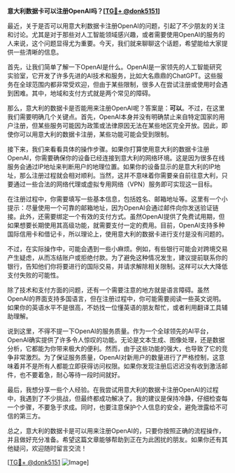 **意大利数据卡可以注册OpenAI吗？[[TG💪+ @donk5151](https://t.me/s/donk5151)]**

最近，关于是否可以用意大利数据卡注册OpenAI的问题，引起了不少朋友的关注和讨论。尤其是对于那些对人工智能领域感兴趣，或者需要使用OpenAI的服务的人来说，这个问题显得尤为重要。今天，我们就来聊聊这个话题，希望能给大家提供一些清晰的信息。

首先，让我们简单了解一下OpenAI是什么。OpenAI是一家领先的人工智能研究实验室，它开发了许多先进的AI技术和服务，比如大名鼎鼎的ChatGPT。这些服务在全球范围内都非常受欢迎，但由于某些限制，很多人在尝试注册或使用时会遇到困难。其中，地域和支付方式就是两个常见的障碍。

那么，意大利的数据卡是否能用来注册OpenAI呢？答案是：**可以**。不过，在这里我们需要明确几个关键点。首先，OpenAI本身并没有明确禁止来自特定国家的用户注册，但某些服务可能因为政策或法律原因无法在某些地区完全开放。因此，即使你可以用意大利的数据卡注册，某些功能可能会受到限制。

接下来，我们来看看具体的操作步骤。如果你打算使用意大利的数据卡注册OpenAI，你需要确保你的设备已经连接到意大利的网络环境。这是因为很多在线服务会通过IP地址来判断用户的地理位置。如果你的设备显示的是意大利的IP地址，那么注册过程就会相对顺利。当然，这并不意味着你需要亲自前往意大利，只要通过一些合法的网络代理或虚拟专用网络（VPN）服务即可实现这一目标。

在注册过程中，你需要填写一些基本信息，包括姓名、邮箱地址等。这里有一个小提示：尽量使用一个可靠的邮箱地址，因为OpenAI会通过邮件向你发送验证链接。此外，还需要绑定一个有效的支付方式。虽然OpenAI提供了免费试用期，但如果想要长期使用其高级功能，就需要支付一定的费用。目前，OpenAI支持多种国际信用卡和借记卡，所以理论上，使用意大利的数据卡进行支付是没有问题的。

不过，在实际操作中，可能会遇到一些小麻烦。例如，有些银行可能会对跨境交易产生疑虑，从而冻结账户或拒绝付款。为了避免这种情况发生，建议提前联系你的银行，告知他们你将要进行的国际交易，并请求解除相关限制。这样可以大大降低支付失败的可能性。

除了技术和支付方面的问题，还有一个需要注意的地方就是语言障碍。虽然OpenAI的界面支持多国语言，但在注册过程中，你可能需要阅读一些英文说明。如果你的英语水平不是很高，不妨找一位懂英语的朋友帮忙，或者利用翻译工具辅助理解。

说到这里，不得不提一下OpenAI的服务质量。作为一个全球领先的AI平台，OpenAI确实提供了许多令人惊叹的功能。无论是文本生成、图像处理，还是数据分析，它都能为你带来极大的便利。然而，由于这些功能的强大，也导致了它的竞争非常激烈。为了保证服务质量，OpenAI对新用户的数量进行了严格控制，这意味着并不是所有人都能立即获得访问权限。如果你发现注册后迟迟没有收到激活邮件，也不要着急，耐心等待一段时间就好。

最后，我想分享一些个人经验。在我尝试用意大利的数据卡注册OpenAI的过程中，我遇到了不少挑战，但最终都成功解决了。我的建议是保持冷静，仔细检查每一个步骤，不要急于求成。同时，也要注意保护个人信息的安全，避免泄露给不可信的第三方。

总之，意大利的数据卡是可以用来注册OpenAI的，只要你按照正确的流程操作，并且做好充分准备。希望这篇文章能够帮助到正在为此困扰的朋友。如果你还有其他疑问，欢迎随时留言交流！

[[TG💪+ @donk5151](https://t.me/s/donk5151) ![Image](https://i.postimg.cc/rwNCRYN7/Snipaste-2025-04-30-17-27-05.png)]